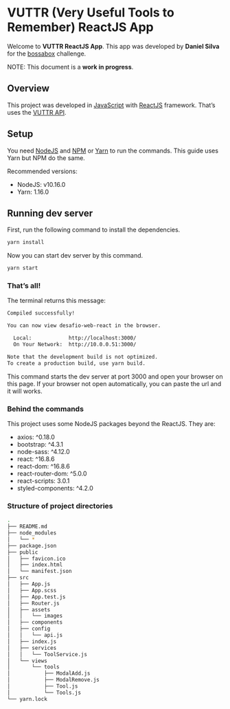 # VUTTR (Very Useful Tools to Remember) ReactJS App

Welcome to **VUTTR ReactJS App**. This app was developed by **Daniel Silva** for the [bossabox](http://bossabox.com) challenge.

NOTE: This document is a **work in progress**.

## Overview

This project was developed in [JavaScript](https://www.ecma-international.org) with [ReactJS](https://reactjs.org) framework. That’s uses the [VUTTR API](https://github.com/danjsillva/bossabox-challenge-api).

## Setup

You need [NodeJS](https://nodejs.org/en/) and [NPM](https://www.npmjs.com) or [Yarn](https://yarnpkg.com/en/) to run the commands. This guide uses Yarn but NPM do the same.

Recommended versions:

- NodeJS: v10.16.0
- Yarn: 1.16.0

## Running dev server

First, run the following command to install the dependencies.

```bash
yarn install
```

Now you can start dev server by this command.

```bash
yarn start
```

### That’s all!

The terminal returns this message:

```bash
Compiled successfully!

You can now view desafio-web-react in the browser.

  Local:            http://localhost:3000/
  On Your Network:  http://10.0.0.51:3000/

Note that the development build is not optimized.
To create a production build, use yarn build.

```

This command starts the dev server at port 3000 and open your browser on this page. If your browser not open automatically, you can paste the url and it will works.

### Behind the commands

This project uses some NodeJS packages beyond the ReactJS. They are:

- axios: ^0.18.0
- bootstrap: ^4.3.1
- node-sass: ^4.12.0
- react: ^16.8.6
- react-dom: ^16.8.6
- react-router-dom: ^5.0.0
- react-scripts: 3.0.1
- styled-components: ^4.2.0

### Structure of project directories

```bash
.
├── README.md
├── node_modules
│   └── *
├── package.json
├── public
│   ├── favicon.ico
│   ├── index.html
│   └── manifest.json
├── src
│   ├── App.js
│   ├── App.scss
│   ├── App.test.js
│   ├── Router.js
│   ├── assets
│   │   └── images
│   ├── components
│   ├── config
│   │   └── api.js
│   ├── index.js
│   ├── services
│   │   └── ToolService.js
│   └── views
│       └── tools
│           ├── ModalAdd.js
│           ├── ModalRemove.js
│           ├── Tool.js
│           └── Tools.js
└── yarn.lock
```
